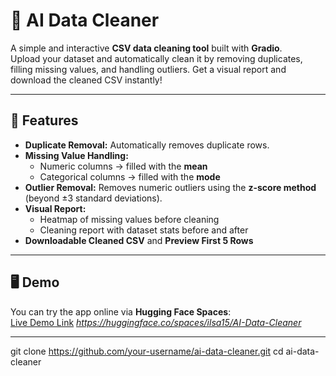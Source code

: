 # 🧹 AI Data Cleaner

A simple and interactive **CSV data cleaning tool** built with **Gradio**.  
Upload your dataset and automatically clean it by removing duplicates, filling missing values, and handling outliers. Get a visual report and download the cleaned CSV instantly!

---

## 🚀 Features

- **Duplicate Removal:** Automatically removes duplicate rows.  
- **Missing Value Handling:**  
  - Numeric columns → filled with the **mean**  
  - Categorical columns → filled with the **mode**  
- **Outlier Removal:** Removes numeric outliers using the **z-score method** (beyond ±3 standard deviations).  
- **Visual Report:**  
  - Heatmap of missing values before cleaning  
  - Cleaning report with dataset stats before and after  
- **Downloadable Cleaned CSV** and **Preview First 5 Rows**  

---

## 🖥️ Demo

You can try the app online via **Hugging Face Spaces**:  
[Live Demo Link](#) *https://huggingface.co/spaces/ilsa15/AI-Data-Cleaner*

---


git clone https://github.com/your-username/ai-data-cleaner.git
cd ai-data-cleaner
